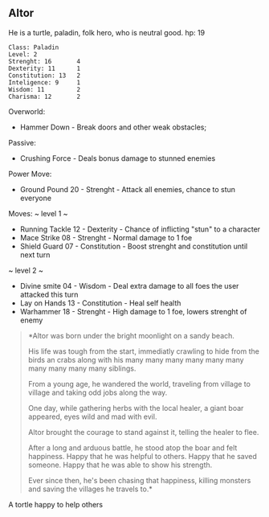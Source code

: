 ## Altor 

He is a turtle, paladin, folk hero, who is neutral good.
hp: 19

	Class: Paladin
	Level: 2
	Strenght: 16       4
	Dexterity: 11      1
	Constitution: 13   2
	Inteligence: 9     1
	Wisdom: 11         2
	Charisma: 12       2

Overworld:
* Hammer Down     - Break doors and other weak obstacles;

Passive:
* Crushing Force     - Deals bonus damage to stunned enemies

Power Move: 
* Ground Pound   20   - Strenght          - Attack all enemies, chance to stun everyone

Moves:
~ level 1 ~
* Running Tackle  12   - Dexterity         - Chance of inflicting "stun" to a character
* Mace Strike        08   - Strenght           - Normal damage to 1 foe
* Shield Guard      07   - Constitution     - Boost strenght and constitution until next turn

~ level 2 ~
* Divine smite       04   - Wisdom           - Deal extra damage to all foes the user attacked this turn
* Lay on Hands     13   - Constitution     - Heal self health
* Warhammer       18   - Strenght           - High damage to 1 foe, lowers strenght of enemy 


>*Altor was born under the bright moonlight on a sandy beach.
>
>His life was tough from the start, immediatly crawling to hide from the birds an crabs along with his many many many many many many many many many many siblings.
>
>From a young age, he wandered the world, traveling from village to village and taking odd jobs along the way.
>
>One day, while gathering herbs with the local healer, a giant boar appeared, eyes wild and mad with evil.
>
>Altor brought the courage to stand against it, telling the healer to flee.
>
>After a long and arduous battle, he stood atop the boar and felt happiness. Happy that he was helpful to others. Happy that he saved someone. Happy that he was able to show his strength.
>
>Ever since then, he's been chasing that happiness, killing monsters and saving the villages he travels to.*

A tortle happy to help others